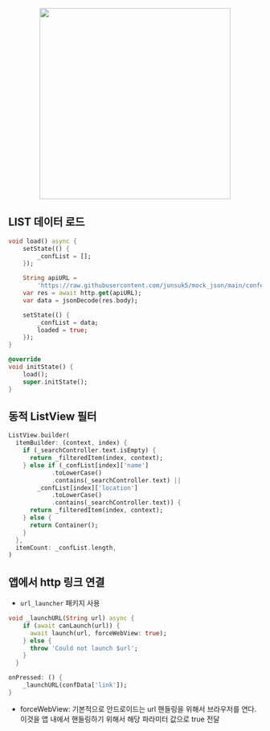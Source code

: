 <p align="center"><img src="https://i.imgur.com/tDwAbjG.gif" width="380"></p>



## LIST 데이터 로드

```dart
void load() async {
    setState(() {
        _confList = [];
    });

    String apiURL =
        'https://raw.githubusercontent.com/junsuk5/mock_json/main/conferences.json';
    var res = await http.get(apiURL);
    var data = jsonDecode(res.body);

    setState(() {
        _confList = data;
        loaded = true;
    });
}

@override
void initState() {
    load();
    super.initState();
}
```



## 동적 ListView 필터

```dart
ListView.builder(
  itemBuilder: (context, index) {
    if (_searchController.text.isEmpty) {
      return _filteredItem(index, context);
    } else if (_confList[index]['name']
            .toLowerCase()
            .contains(_searchController.text) ||
        _confList[index]['location']
            .toLowerCase()
            .contains(_searchController.text)) {
      return _filteredItem(index, context);
    } else {
      return Container();
    }
  },
  itemCount: _confList.length,
)
```



## 앱에서 http 링크 연결

- `url_launcher` 패키지 사용

```dart
void _launchURL(String url) async {
    if (await canLaunch(url)) {
      await launch(url, forceWebView: true);
    } else {
      throw 'Could not launch $url';
    }
  }

onPressed: () {
	_launchURL(confData['link']);
}
```

- forceWebView: 기본적으로 안드로이드는 url 핸들링을 위해서 브라우저를 연다. 이것을 앱 내에서 핸들링하기 위해서 해당 파라미터 값으로 true 전달